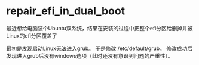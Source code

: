 # repair_efi_in_dual_boot

最近想给电脑装个Ubuntu双系统，结果在安装的过程中把整个efi分区给删掉并被Linux的efi分区覆盖了

最初是发现启动Linux无法进入grub。 于是修改 /etc/default/grub。 修改成功后发现进入grub后没有windows选项（此时还没有意识到问题的严重性）。

